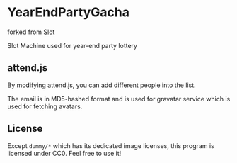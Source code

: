 YearEndPartyGacha
====
forked from [Slot](https://github.com/medicalwei/slot)

Slot Machine used for year-end party lottery

attend.js
---------

By modifying attend.js, you can add different people into the list.

The email is in MD5-hashed format and is used for gravatar service which is used for fetching avatars.

License
-------

Except `dummy/*` which has its dedicated image licenses, this program is licensed under CC0. Feel free to use it!
